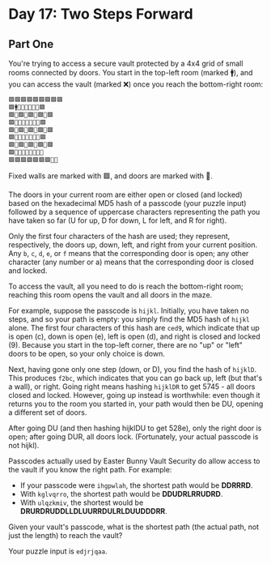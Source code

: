 # Day 17: Two Steps Forward

## Part One

You're trying to access a secure vault protected by a 4x4 grid of small rooms connected by doors. You start in the top-left room (marked 🚹), and you can access the vault (marked ❌) once you reach the bottom-right room:

```txt
🟪🟪🟪🟪🟪🟪🟪🟪🟪
🟪🚹💠🔹💠🔹💠🔹🟪
🟪💠🟪💠🟪💠🟪💠🟪
🟪🔹💠🔹💠🔹💠🔹🟪
🟪💠🟪💠🟪💠🟪💠🟪
🟪🔹💠🔹💠🔹💠🔹🟪
🟪💠🟪💠🟪💠🟪💠🟪
🟪🔹💠🔹💠🔹💠🔹🔹
🟪🟪🟪🟪🟪🟪🟪🔹❌
```

Fixed walls are marked with 🟪, and doors are marked with 💠.

The doors in your current room are either open or closed (and locked) based on the hexadecimal MD5 hash of a passcode (your puzzle input) followed by a sequence of uppercase characters representing the path you have taken so far (U for up, D for down, L for left, and R for right).

Only the first four characters of the hash are used; they represent, respectively, the doors up, down, left, and right from your current position. Any `b`, `c`, `d`, `e`, or `f` means that the corresponding door is open; any other character (any number or a) means that the corresponding door is closed and locked.

To access the vault, all you need to do is reach the bottom-right room; reaching this room opens the vault and all doors in the maze.

For example, suppose the passcode is `hijkl`. Initially, you have taken no steps, and so your path is empty: you simply find the MD5 hash of `hijkl` alone. The first four characters of this hash are `ced9`, which indicate that up is open (c), down is open (e), left is open (d), and right is closed and locked (9). Because you start in the top-left corner, there are no "up" or "left" doors to be open, so your only choice is down.

Next, having gone only one step (down, or D), you find the hash of `hijklD`. This produces `f2bc`, which indicates that you can go back up, left (but that's a wall), or right. Going right means hashing `hijklDR` to get 5745 - all doors closed and locked. However, going up instead is worthwhile: even though it returns you to the room you started in, your path would then be DU, opening a different set of doors.

After going DU (and then hashing hijklDU to get 528e), only the right door is open; after going DUR, all doors lock. (Fortunately, your actual passcode is not hijkl).

Passcodes actually used by Easter Bunny Vault Security do allow access to the vault if you know the right path. For example:

- If your passcode were `ihgpwlah`, the shortest path would be **DDRRRD**.
- With `kglvqrro`, the shortest path would be **DDUDRLRRUDRD**.
- With `ulqzkmiv`, the shortest would be **DRURDRUDDLLDLUURRDULRLDUUDDDRR**.

Given your vault's passcode, what is the shortest path (the actual path, not just the length) to reach the vault?

Your puzzle input is `edjrjqaa`.
